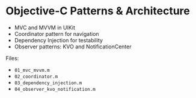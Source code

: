 # Objective-C Patterns & Architecture

- MVC and MVVM in UIKit
- Coordinator pattern for navigation
- Dependency Injection for testability
- Observer patterns: KVO and NotificationCenter

Files:
- `01_mvc_mvvm.m`
- `02_coordinator.m`
- `03_dependency_injection.m`
- `04_observer_kvo_notification.m`
